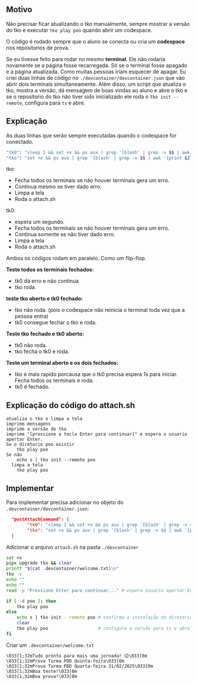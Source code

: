 ## Motivo

Não precisar ficar atualizando o tko manualmente, sempre mostrar a versão do tko e executar `tko play poo` quando abrir um codespace.

O código é rodado sempre que o aluno se conecta ou cria um **codespace** nos repositorios de prova.

Se eu tivesse feito para rodar no mesmo **terminal**. Ele não rodaria novamente se a página fosse recarregada. Só se o terminal fosse apagado e a página atualizada. Como muitas pessoas iriam esquecer de apagar. Eu criei duas linhas de código no `./devcontainer/devcontainer.json` que vão abrir dois terminais simultaneamente. Além disso, um script que atualiza o tko, mostra a versão, dá mensagem de boas vindas ao aluno e abre o tko e se o repositorio do tko não tiver sido inicializado ele roda o `tko init --remote`, configura para `ts` e abre.

## Explicação

As duas linhas que serão sempre executadas quando o codespace for conectado.
```sh
"tk0": "sleep 1 && set +x && ps aux | grep '[b]ash' | grep -v $$ | awk '{print $2}' | xargs kill -9 && clear && bash .devcontainer/attach.sh",
"tko": "set +x && ps aux | grep '[b]ash' | grep -v $$ | awk '{print $2}' | xargs kill -9; clear && bash .devcontainer/attach.sh"
```

tko:

- Fecha todos os terminais se não houver terminais gera um erro.
- Continua mesmo se tiver dado erro.
- Limpa a tela
- Roda o attach.sh

tk0: 

- espera um segundo.
- Fecha todos os terminais se não houver terminais gera um erro.
- Continua somente se não tiver dado erro.
- Limpa a tela
- Roda o attach.sh

Ambos os códigos rodam em paralelo. Como um flip-flop.

**Teste todos os terminais fechados:**
- tk0 dá erro e não continua
- tko roda.

**teste tko aberto e tk0 fechado:**
- tko não roda. (pois o codespace não reinicia o terminal toda vez que a pessoa entra)
- tk0 consegue fechar o tko e roda.

**Teste tko fechado e tk0 aberto:**
- tk0 não roda.
- tko fecha o tk0 e roda.

**Teste um terminal aberto e os dois fechados:**
- tko é mais rapido porcausa que o tk0 precisa espera 1s para iniciar. Fecha todos os terminais e roda.
- tk0 é fechado.

## Explicação do código do attach.sh

```
atualiza o tko e limpa a tela
imprime mensagens
imprime a versão do tko
imprime "[pressione a tecla Enter para continuar]" e espera o usuario apertar Enter.
Se o diretorio poo existir
	tko play poo
Se não
	echo s | tko init --remote poo
  limpa a tela
	tko play poo
```

## Implementar

Para implementar precisa adicionar no objeto do `.devcontainer/devcontainer.json`:
```json
  "postAttachCommand": {
        "tk0": "sleep 1 && set +x && ps aux | grep '[b]ash' | grep -v $$ | awk '{print $2}' | xargs kill -9 && clear && bash .devcontainer/attach.sh",
        "tko": "set +x && ps aux | grep '[b]ash' | grep -v $$ | awk '{print $2}' | xargs kill -9; clear && bash .devcontainer/attach.sh"
  }
```

Adicionar o arquivo `attach.sh` na pasta `./devcontainer`

```sh
set +x 
pipx upgrade tko && clear
printf "$(cat .devcontainer/welcome.txt)\n"
tko -v
echo ""
echo ""
read -p "Pressione Enter para continuar..." # espera úsuario apertar Enter

if [ -d poo ]; then
    tko play poo
else
    echo s | tko init --remote poo # confirma a instalação do diretorio ./poo
    clear
    tko play poo                   # configura a versão para ts e abre
fi
```

Criar um `.devcontainer/welcome.txt`

```
\033[1;32mTudo pronto para mais uma jornada! 😊\033[0m
\033[1;32mProva Turma PDD Quinta-feira\033[0m
\033[1;32mProva Turma PDD Quarta-feira 31/02/2025\033[0m
\033[1;32mBoa teste!\033[0m
\033[1;32mBoa prova!\033[0m
```
